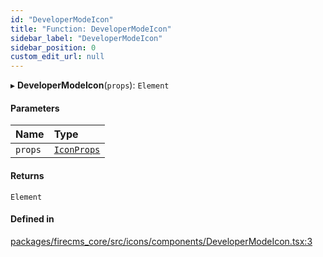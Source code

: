 ```yaml
---
id: "DeveloperModeIcon"
title: "Function: DeveloperModeIcon"
sidebar_label: "DeveloperModeIcon"
sidebar_position: 0
custom_edit_url: null
---
```


▸ **DeveloperModeIcon**(`props`): `Element`

#### Parameters

| Name | Type |
| :------ | :------ |
| `props` | [`IconProps`](../types/IconProps.md) |

#### Returns

`Element`

#### Defined in

[packages/firecms_core/src/icons/components/DeveloperModeIcon.tsx:3](https://github.com/FireCMSco/firecms/blob/d45f3739/packages/firecms_core/src/icons/components/DeveloperModeIcon.tsx#L3)
